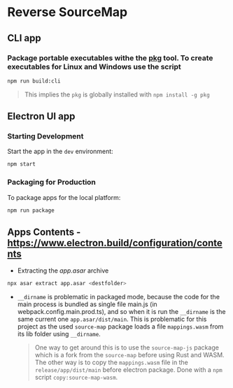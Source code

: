 # Reverse SourceMap

## CLI app

### Package portable executables withe the [pkg](https://github.com/vercel/pkg) tool. To create executables for Linux and Windows use the script

```bash
npm run build:cli
```

> This implies the `pkg` is globally installed with ```npm install -g pkg```

## Electron UI app

### Starting Development

Start the app in the `dev` environment:

```bash
npm start
```

### Packaging for Production

To package apps for the local platform:

```bash
npm run package
```

## Apps Contents - https://www.electron.build/configuration/contents

- Extracting the *app.asar* archive

```bash
npx asar extract app.asar <destfolder>
```

- `__dirname` is problematic in packaged mode, because the code for the main process is bundled as single file main.js (in webpack.config.main.prod.ts), and so when it is run the `__dirname` is the same current one `app.asar/dist/main`. This is problematic for this project as the used `source-map` package loads a file `mappings.wasm` from its lib folder using `__dirname`.
   > One way to get around this is to use the `source-map-js` package which is a fork from the `source-map` before using Rust and WASM.
   > The other way is to copy the `mappings.wasm` file in the `release/app/dist/main` before electron package. Done with a `npm` script `copy:source-map-wasm`.
